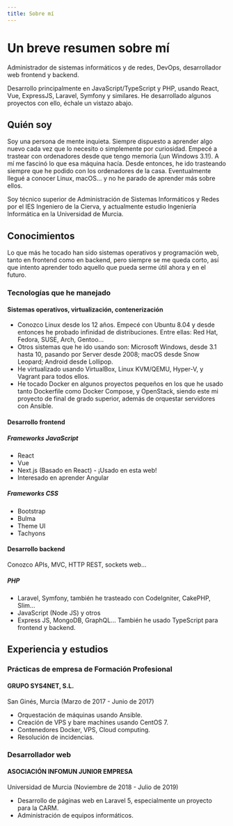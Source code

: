 ```yaml
---
title: Sobre mí
---
```

# Un breve resumen sobre mí

Administrador de sistemas informáticos y de redes, DevOps, desarrollador web frontend y backend.

Desarrollo principalmente en JavaScript/TypeScript y PHP, usando React, Vue, ExpressJS, Laravel, Symfony y similares. He desarrollado algunos proyectos con ello, échale un vistazo abajo.

## Quién soy

Soy una persona de mente inquieta. Siempre dispuesto a aprender algo nuevo cada vez que lo necesito o simplemente por curiosidad. Empecé a trastear con ordenadores desde que tengo memoria (¡un Windows 3.1!). A mí me fascinó lo que esa máquina hacía. Desde entonces, he ido trasteando siempre que he podido con los ordenadores de la casa. Eventualmente llegué a conocer Linux, macOS... y no he parado de aprender más sobre ellos.

Soy técnico superior de Administración de Sistemas Informáticos y Redes por el IES Ingeniero de la Cierva, y actualmente estudio Ingeniería Informática en la Universidad de Murcia.

## Conocimientos

Lo que más he tocado han sido sistemas operativos y programación web, tanto en frontend como en backend, pero siempre se me queda corto, así que intento aprender todo aquello que pueda serme útil ahora y en el futuro.

### Tecnologías que he manejado

#### Sistemas operativos, virtualización, contenerización

* Conozco Linux desde los 12 años. Empecé con Ubuntu 8.04 y desde entonces he probado infinidad de distribuciones. Entre ellas: Red Hat, Fedora, SUSE, Arch, Gentoo...
* Otros sistemas que he ido usando son: Microsoft Windows, desde 3.1 hasta 10, pasando por Server desde 2008; macOS desde Snow Leopard; Android desde Lollipop.
* He virtualizado usando VirtualBox, Linux KVM/QEMU, Hyper-V, y Vagrant para todos ellos.
* He tocado Docker en algunos proyectos pequeños en los que he usado tanto Dockerfile como Docker Compose, y OpenStack, siendo este mi proyecto de final de grado superior, además de orquestar servidores con Ansible.

#### Desarrollo frontend

##### Frameworks JavaScript

* React
* Vue
* Next.js (Basado en React) - ¡Usado en esta web!
* Interesado en aprender Angular

##### Frameworks CSS

* Bootstrap
* Bulma
* Theme UI 
* Tachyons

#### Desarrollo backend

Conozco APIs, MVC, HTTP REST, sockets web...

##### PHP

* Laravel, Symfony, también he trasteado con CodeIgniter, CakePHP, Slim...
* JavaScript (Node JS) y otros
* Express JS, MongoDB, GraphQL... También he usado TypeScript para frontend y backend.

## Experiencia y estudios

### Prácticas de empresa de Formación Profesional
#### GRUPO SYS4NET, S.L.
San Ginés, Murcia (Marzo de 2017 - Junio de 2017)
* Orquestación de máquinas usando Ansible.
* Creación de VPS y bare machines usando CentOS 7. 
* Contenedores Docker, VPS, Cloud computing.
* Resolución de incidencias.

### Desarrollador web
#### ASOCIACIÓN INFOMUN JUNIOR EMPRESA

Universidad de Murcia (Noviembre de 2018 - Julio de 2019)
* Desarrollo de páginas web en Laravel 5, especialmente un proyecto para la CARM.
* Administración de equipos informáticos.
